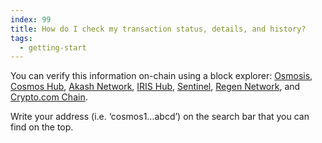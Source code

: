 ```yaml
---
index: 99
title: How do I check my transaction status, details, and history?
tags: 
  - getting-start
---
```


You can verify this information on-chain using a block explorer: [Osmosis](https://www.mintscan.io/osmosis), [Cosmos Hub](https://cosmos.bigdipper.live/), [Akash Network](https://akash.bigdipper.live/), [IRIS Hub](https://www.irisplorer.io/), [Sentinel](https://explorer.sentinel.co/blocks), [Regen Network](https://regen.aneka.io/), and [Crypto.com Chain](https://crypto-org.bigdipper.live/).

Write your address (i.e. ‘cosmos1…abcd’) on the search bar that you can find on the top.
